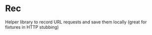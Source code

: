 # Rec
Helper library to record URL requests and save them locally (great for fixtures in HTTP stubbing)
